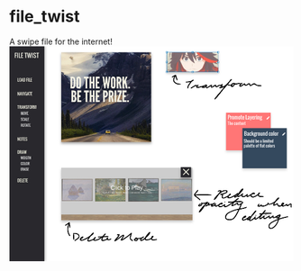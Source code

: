 # file_twist
A swipe file for the internet!
<img src="https://raw.githubusercontent.com/owlsketch/file_twist/master/FileTwist.jpg"></img>
